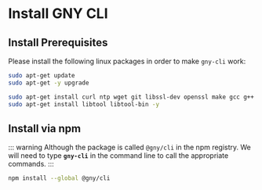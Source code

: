 # Install GNY CLI

## Install Prerequisites

Please install the following linux packages in order to make `gny-cli` work:

```bash
sudo apt-get update
sudo apt-get -y upgrade

sudo apt-get install curl ntp wget git libssl-dev openssl make gcc g++ autoconf automake python build-essential -y
sudo apt-get install libtool libtool-bin -y
```

## Install via npm

::: warning
Although the package is called `@gny/cli` in the npm registry. We will need to type **`gny-cli`** in the command line to call the appropriate commands.
:::

```bash
npm install --global @gny/cli
```
